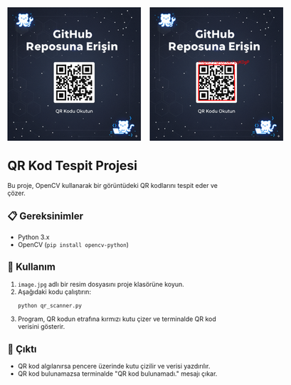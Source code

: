 <div style="display: flex; gap: 20px;">
  <img src="input.png" alt="Input" width="300"/>
  <img src="output.png" alt="Output" width="300"/>
</div>

# QR Kod Tespit Projesi

Bu proje, OpenCV kullanarak bir görüntüdeki QR kodlarını tespit eder ve çözer.

## 📋 Gereksinimler
- Python 3.x
- OpenCV (`pip install opencv-python`)

## 🚀 Kullanım
1. `image.jpg` adlı bir resim dosyasını proje klasörüne koyun.
2. Aşağıdaki kodu çalıştırın:
   ```bash
   python qr_scanner.py
   ```
3. Program, QR kodun etrafına kırmızı kutu çizer ve terminalde QR kod verisini gösterir.

## 📂 Çıktı
- QR kod algılanırsa pencere üzerinde kutu çizilir ve verisi yazdırılır.
- QR kod bulunamazsa terminalde "QR kod bulunamadı." mesajı çıkar.
